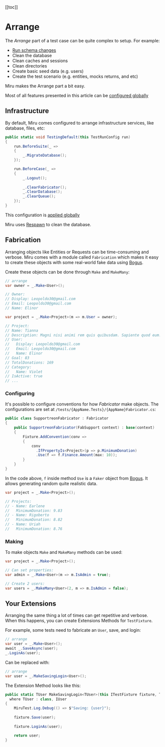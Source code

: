 <!-- 
Arrange
  _
Configuration
  run
  TODO: before/after suite, before/after test, before/after case
  TODO: default configuration
  TODO: custom configuration
Infrastructure
  TODO: clean migration
  TODO: clean queues
  TODO: clean storage
  TODO: clean database
  TODO: save entities  
Fabrication
  make, makemany
  conventions
  TODO: auto convention
TODO: Scenarios

Extending
  extensions methods for TestFixture

-->

[[toc]]

# Arrange

The *Arrange* part of a test case can be quite complex to setup. For example:

* [Run schema changes](/Database/Migrations.md)
* Clean the database
* Clean caches and sessions
* Clean directories
* Create basic seed data (e.g. users)
* Create the test scenario (e.g. entities, mocks returns, and etc)

Miru makes the Arrange part a bit easy.

Most of all features presented in this article can be [configured globally](/Testing/Overview.md#global-configuration)

## Infrastructure

By default, Miru comes configured to arrange infrastructure services, like database, files, etc:

```csharp
public static void TestingDefault(this TestRunConfig run)
{
    run.BeforeSuite(_ =>
    {
        _.MigrateDatabase();
    });

    run.BeforeCase(_ =>
    {
        _.Logout();
        
        _.ClearFabricator();
        _.ClearDatabase();
        _.ClearQueue();
    });
}
```

This configuration is [applied globally](/Testing/Overview.md#global-configuration)

Miru uses [Respawn](https://github.com/jbogard/Respawn) to clean the database.

## Fabrication

Arranging objects like Entities or Requests can be time-consuming and verbose. Miru comes with a module called `Fabrication` which makes it easy to create these objects with some real-world fake data using [Bogus](https://github.com/bchavez/Bogus).

Create these objects can be done through `Make` and `MakeMany`:

```csharp
// arrange
var owner = _.Make<User>();

// Owner:
// Display: Leopoldo30@gmail.com
// Email: Leopoldo30@gmail.com
// Name: Elinor

var project = _.Make<Project>(m => m.User = owner);

// Project:
// Name: Tianna
// Description: Magni nisi animi rem quis quibusdam. Sapiente quod eum. Vitae...
// User:
//   Display: Leopoldo30@gmail.com
//   Email: Leopoldo30@gmail.com
//   Name: Elinor
// Goal: 83
// TotalDonations: 169
// Category:
//   Name: Violet
// IsActive: true
// ...
```

### Configuring

It's possible to configure conventions for how *Fabricator* make objects. The configurations are set at `/tests/{AppName.Tests}/{AppName}Fabricator.cs`:

```csharp
public class SupportreonFabricator : Fabricator
{
    public SupportreonFabricator(FabSupport context) : base(context)
    {
        Fixture.AddConvention(conv =>
        {
            conv
              .IfPropertyIs<Project>(p => p.MinimumDonation)
              .Use(f => f.Finance.Amount(max: 10));
        }
    }
}           
```

In the code above, `f` inside method `Use` is a `Faker` object from [Bogus](https://github.com/bchavez/Bogus). It allows generating random quite realistic data.

```csharp
var project = _.Make<Project>();

// Projects:
// - Name: Earlene
//   MinimumDonation: 9.83
// - Name: Rigoberto
//   MinimumDonation: 8.82
// - Name: Uriah
//   MinimumDonation: 8.76
```

### Making

To make objects `Make` and `MakeMany` methods can be used:

```csharp
var project = _.Make<Project>();

// Can set properties:
var admin = _.Make<User>(m => m.IsAdmin = true);

// Create 2 users:
var users = _.MakeMany<User>(2, m => m.IsAdmin = false);
```

## Your Extensions

Arranging the same thing a lot of times can get repetitive and verbose. When this happens, you can create Extensions Methods for `TestFixture`.

For example, some tests need to fabricate an `User`, save, and login:

```csharp
// arrange
var user = _.Make<User>();
await _.SaveAsync(user);
_.LoginAs(user);
```

Can be replaced with:

```csharp
// arrange
var user = _.MakeSavingLogin<User>();
```

The Extension Method looks like this:

```csharp
public static TUser MakeSavingLogin<TUser>(this ITestFixture fixture, TUser user) 
  where TUser : class, IUser
{
    MiruTest.Log.Debug(() => $"Saving: {user}");
    
    fixture.Save(user);
    
    fixture.LoginAs(user);

    return user;
}
```

